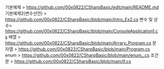 기본예제 > https://github.com/00x0822/CSharpBasic/edit/main/README.md
기본예제2(변수선언) > https://github.com/00x0822/CSharpBasic/blob/main/Intro_Ex2.cs
변수 및 상수> https://github.com/00x0822/CSharpBasic/blob/main/ConsoleApplication1.cs
배열 > https://github.com/00x0822/CSharpBasic/blob/main/Arrary_Program.cs
문자열 > https://github.com/00x0822/CSharpBasic/blob/main/Program.cs
enum > https://github.com/00x0822/CSharpBasic/blob/main/enum_.cs
조건문 > https://github.com/00x0822/CSharpBasic/blob/main/if.cs
